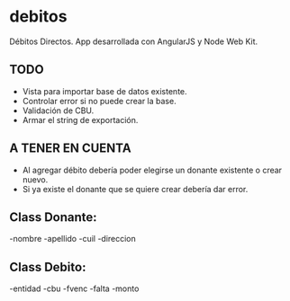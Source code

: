 # debitos
Débitos Directos. App desarrollada con AngularJS y Node Web Kit.


TODO
----
- Vista para importar base de datos existente.
- Controlar error si no puede crear la base.
- Validación de CBU.
- Armar el string de exportación.


A TENER EN CUENTA
-----------------
- Al agregar débito debería poder elegirse un donante existente o crear nuevo.
- Si ya existe el donante que se quiere crear debería dar error.



Class Donante:
------------
  -nombre
  -apellido
  -cuil
  -direccion

Class Debito:
-------------
  -entidad
  -cbu
  -fvenc
  -falta
  -monto
